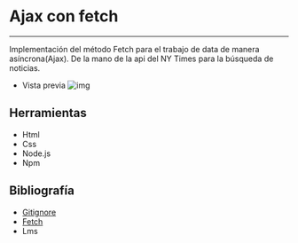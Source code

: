 # Ajax con fetch

***

Implementación del método Fetch para el trabajo de data de manera asíncrona(Ajax). De la mano de la api del NY Times para la búsqueda de noticias.

* Vista previa
![img](../assest/xhr.png)

## Herramientas

+ Html
+ Css
+ Node.js
+ Npm

## Bibliografía
+ [Gitignore](https://desarrolloweb.com/articulos/archivo-gitignore.html)
+ [Fetch](https://desarrolloweb.com/articulos/fetch-ajax-javascript.html)
+ Lms
